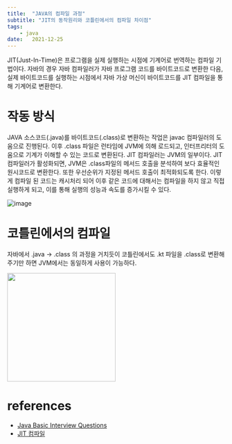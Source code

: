 ```yaml
---
title:  "JAVA의 컴파일 과정"
subtitle: "JIT의 동작원리와 코틀린에서의 컴파일 차이점"
tags:
    - java
date:   2021-12-25
---
```


JIT(Just-In-Time)은 프로그램을 실제 실행하는 시점에 기계어로 번역하는 컴파일 기법이다.
자바의 경우 자바 컴파일러가 자바 프로그램 코드를 바이트코드로 변환한 다음, 실제 바이트코드를 실행하는 시점에서 자바 가상 머신이 바이트코드를 JIT 컴파일을 통해 기계어로 변환한다.

# 작동 방식
JAVA 소스코드(.java)를 바이트코드(.class)로 변환하는 작업은 javac 컴파일러의 도움으로 진행된다.
이후 .class 파일은 런타임에 JVM에 의해 로드되고, 인터프리터의 도움으로 기계가 이해할 수 있는 코드로 변환된다.
JIT 컴파일러는 JVM의 일부이다. JIT 컴파일러가 활성화되면, JVM은 .class파일의 메서드 호출을 분석하여 보다 효율적인 원시코드로 변환한다. 또한 우선순위가 지정된 메서드 호출이 최적화되도록 한다.
이렇게 컴파일 된 코드는 캐시처리 되어 이후 같은 코드에 대해서는 컴파일을 하지 않고 직접 실행하게 되고, 이를 통해 실행의 성능과 속도를 증가시킬 수 있다. 

![image](https://user-images.githubusercontent.com/34048253/147363191-49b62b21-ef59-422d-a58a-341dbe124190.png)


# 코틀린에서의 컴파일
자바에서 .java -> .class 의 과정을 거치듯이
코틀린에서도 .kt 파일을 .class로 변환해주기만 하면 JVM에서는 동일하게 사용이 가능하다.  

<img src="https://user-images.githubusercontent.com/34048253/147363062-b8395f1c-d4cf-46c6-8fbd-5295ded706f4.png" width=250 />
 
# references
- [Java Basic Interview Questions](https://www.interviewbit.com/java-interview-questions/)
- [JIT 컴파일](https://ko.wikipedia.org/wiki/JIT_%EC%BB%B4%ED%8C%8C%EC%9D%BC)
